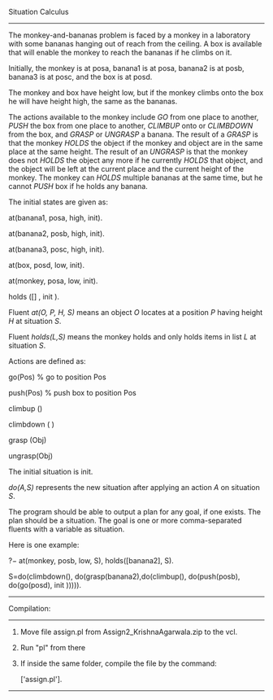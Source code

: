 Situation Calculus

--------------------------------------------------------------------------

The monkey-and-bananas problem is faced by a monkey in a laboratory with some bananas hanging out of reach from the ceiling. A box is available that will enable the monkey to reach the bananas if he climbs on it.

Initially, the monkey is at posa, banana1 is at posa, banana2 is at posb, banana3 is at posc, and the box is at posd. 

The monkey and box have height low, but if the monkey climbs onto the box he will have height high, the same as the bananas.

The actions available to the monkey include <i>GO</i> from one place to another, <i>PUSH</i> the box from one place to another, <i>CLIMBUP</i> onto or <i>CLIMBDOWN</i> from the box, and <i>GRASP</i> or <i>UNGRASP</i> a banana. The result of a <i>GRASP</i> is that the monkey <i>HOLDS</i> the object if the monkey and object are in the same place at the same height. The result of an <i>UNGRASP</i> is that the monkey does not <i>HOLDS</i> the object any more if he currently <i>HOLDS</i> that object, and the object will be left at the current place and the current height of the monkey. The monkey can <i>HOLDS</i> multiple bananas at the same time, but he cannot <i>PUSH</i> box if he holds any banana.

The initial states are given as:

at(banana1, posa, high, init).

at(banana2, posb, high, init).

at(banana3, posc, high, init).

at(box, posd, low, init).

at(monkey, posa, low, init).

holds ([] , init ).


Fluent <i>at(O, P, H, S)</i> means an object <i>O</i> locates at a position <i>P</i> having height <i>H</i> at situation <i>S</i>.

Fluent <i>holds(L,S)</i> means the monkey holds and only holds items in list <i>L</i> at situation <i>S</i>. 

Actions are defined as:

go(Pos) % go to position Pos 

push(Pos) % push box to position Pos 

climbup ()

climbdown ( )

grasp (Obj)

ungrasp(Obj)

The initial situation is init. 

<i>do(A,S)</i> represents the new situation after applying an action <i>A</i> on situation <i>S</i>. 

The program should be able to output a plan for any goal, if one exists. The plan should be a situation. The goal is one or more comma-separated fluents with a variable as situation. 

Here is one example:

?− at(monkey, posb, low, S), holds([banana2], S).

S=do(climbdown(), do(grasp(banana2),do(climbup(), do(push(posb), do(go(posd), init ))))).

--------------------------------------------------------------------------

Compilation:

--------------------------------------------------------------------------

1. Move file assign.pl from Assign2_KrishnaAgarwala.zip to the vcl.
2. Run "pl" from there
3. If inside the same folder, compile the file by the command:

	['assign.pl'].

--------------------------------------------------------------------------
